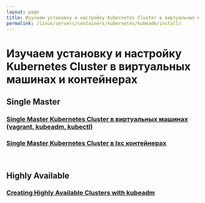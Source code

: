 ```yaml
---
layout: page
title: Изучаем установку и настройку Kubernetes Cluster в виртуальных машинах и контейнерах
permalink: /linux/servers/containers/kubernetes/kubeadm/install/
---
```


# Изучаем установку и настройку Kubernetes Cluster в виртуальных машинах и контейнерах

## Single Master

### [Single Master Kubernetes Cluster в виртуальных машинах (vagrant, kubeadm, kubectl)](/linux/servers/containers/kubernetes/kubeadm/install/single-master/)

### [Single Master Kubernetes Cluster в lxc контейнерах](/linux/servers/containers/kubernetes/kubeadm/install/single-master/lxc/)

<br/>

## Highly Available

### [Creating Highly Available Clusters with kubeadm](https://kubernetes.io/docs/setup/independent/high-availability/)
